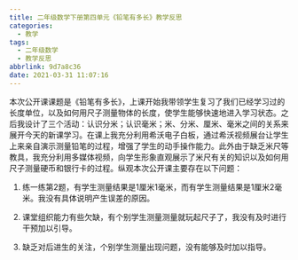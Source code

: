 ```yaml
---
title: 二年级数学下册第四单元《铅笔有多长》教学反思
categories:
  - 教学
tags:
  - 二年级数学
  - 教学反思
abbrlink: 9d7a8c36
date: 2021-03-31 11:07:16
---
```


本次公开课课题是《铅笔有多长》，上课开始我带领学生复习了我们已经学习过的长度单位，以及如何用尺子测量物体的长度，使学生能够快速地进入学习状态。之后我设计了三个活动：认识分米；认识毫米；米、分米、厘米、毫米之间的关系来展开今天的新课学习。在课上我充分利用希沃电子白板，通过希沃视频展台让学生上来亲自演示测量铅笔的过程，增强了学生的动手操作能力。此外由于缺乏米尺等教具，我充分利用多媒体视频，向学生形象直观展示了米尺有关的知识以及如何用尺子测量硬币和银行卡的过程。纵观本次公开课主要存在以下问题：

1. 练一练第2题，有学生测量结果是1厘米1毫米，而有学生测量结果是1厘米2毫米。我没有具体说明产生误差的原因。

2. 课堂组织能力有些欠缺，有个别学生测量测量就玩起尺子了，我没有及时进行干预加以引导。

3. 缺乏对后进生的关注，个别学生测量出现问题，没有能够及时加以指导。
